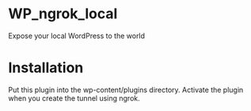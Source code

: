 WP_ngrok_local
==============

Expose your local WordPress to the world

Installation
============
Put this plugin into the wp-content/plugins directory. Activate the plugin when you create the tunnel using ngrok.
